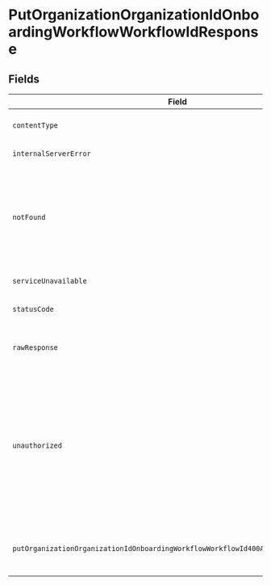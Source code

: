 # PutOrganizationOrganizationIdOnboardingWorkflowWorkflowIdResponse


## Fields

| Field                                                                                                                                                                                                   | Type                                                                                                                                                                                                    | Required                                                                                                                                                                                                | Description                                                                                                                                                                                             |
| ------------------------------------------------------------------------------------------------------------------------------------------------------------------------------------------------------- | ------------------------------------------------------------------------------------------------------------------------------------------------------------------------------------------------------- | ------------------------------------------------------------------------------------------------------------------------------------------------------------------------------------------------------- | ------------------------------------------------------------------------------------------------------------------------------------------------------------------------------------------------------- |
| `contentType`                                                                                                                                                                                           | *string*                                                                                                                                                                                                | :heavy_check_mark:                                                                                                                                                                                      | HTTP response content type for this operation                                                                                                                                                           |
| `internalServerError`                                                                                                                                                                                   | *?string*                                                                                                                                                                                               | :heavy_minus_sign:                                                                                                                                                                                      | **Internal Server Error**<br/>                                                                                                                                                                          |
| `notFound`                                                                                                                                                                                              | *?string*                                                                                                                                                                                               | :heavy_minus_sign:                                                                                                                                                                                      | **Not Found**\<br/>\<br/>When you'll get `404 Not Found` response:<br/>- The User's Organization doesn't exist.<br/>- The Underwriting Workflow doesn't exist.<br/>                                     |
| `serviceUnavailable`                                                                                                                                                                                    | *?string*                                                                                                                                                                                               | :heavy_minus_sign:                                                                                                                                                                                      | **Service Unavailable**<br/>                                                                                                                                                                            |
| `statusCode`                                                                                                                                                                                            | *int*                                                                                                                                                                                                   | :heavy_check_mark:                                                                                                                                                                                      | HTTP response status code for this operation                                                                                                                                                            |
| `rawResponse`                                                                                                                                                                                           | [\Psr\Http\Message\ResponseInterface](https://www.php-fig.org/psr/psr-7/#33-psrhttpmessageresponseinterface)                                                                                            | :heavy_minus_sign:                                                                                                                                                                                      | Raw HTTP response; suitable for custom response parsing                                                                                                                                                 |
| `unauthorized`                                                                                                                                                                                          | *?string*                                                                                                                                                                                               | :heavy_minus_sign:                                                                                                                                                                                      | **Unauthorized**\<br/>\<br/>When you'll get `401 Unauthorized` response:<br/>- The User or Application Token is invalid.<br/>- The User or Application Token doesn't have permission to update Underwriting Workflows.<br/> |
| `putOrganizationOrganizationIdOnboardingWorkflowWorkflowId400ApplicationJSONOneOf`                                                                                                                      | *mixed*                                                                                                                                                                                                 | :heavy_minus_sign:                                                                                                                                                                                      | **Bad Request**\<br/>\<br/>The request body contains a malformed request or is incomplete.<br/>                                                                                                         |